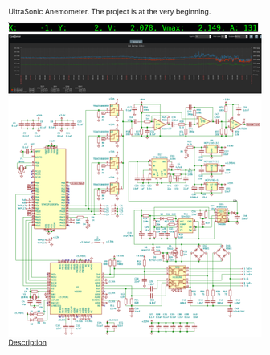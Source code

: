 <!DOCTYPE html>
<html lang="en" data-color-mode="auto" data-light-theme="light" data-dark-theme="dark">
  <head>
    <meta charset="utf-8">
  </head>
    <body class="logged-in env-production page-responsive page-blob" style="word-wrap: break-word;">
      <p> UltraSonic Anemometer. The project is at the very beginning. </p>
      <a href="https://github.com/Maniak003/Anemometer/wiki" rel="nofollow">
        <img src="https://github.com/Maniak003/Anemometer/blob/main/Documents/result.png" alt="Wind watcher" style="max-width: 100%;">
      </a>
      <a href="https://github.com/Maniak003/Anemometer/wiki/ZabbixSetting" rel="nofollow">
        <img src="https://github.com/Maniak003/Anemometer/blob/main/Documents/zabbix.png" alt="Wind watcher" style="max-width: 100%;">
      </a>
      <a href="https://github.com/Maniak003/Anemometer/wiki/Description" rel="nofollow">
        <img src="https://github.com/Maniak003/Anemometer/blob/main/Documents/circuit.png" alt="Wind watcher" style="max-width: 100%;">
      </a>
      <a href="https://github.com/Maniak003/Anemometer/wiki/Description" rel="nofollow">Description</a>
    </body>
</html>
